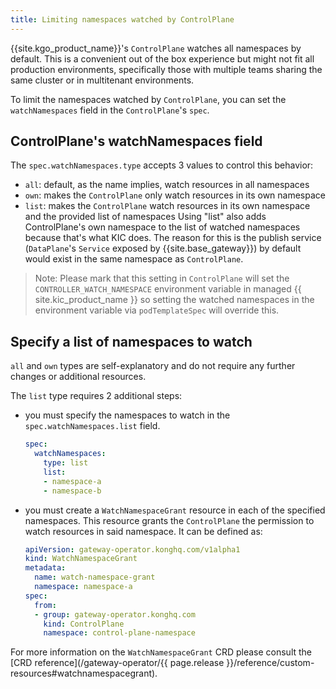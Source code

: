 ```yaml
---
title: Limiting namespaces watched by ControlPlane
---
```


{{site.kgo_product_name}}'s `ControlPlane` watches all namespaces by default.
This is a convenient out of the box experience but might not fit all production environments,
specifically those with multiple teams sharing the same cluster or in multitenant environments.

To limit the namespaces watched by `ControlPlane`, you can set the `watchNamespaces` field in the `ControlPlane`'s `spec`.

## ControlPlane's watchNamespaces field

The `spec.watchNamespaces.type` accepts 3 values to control this behavior:

- `all`: default, as the name implies, watch resources in all namespaces
- `own`: makes the `ControlPlane` only watch resources in its own namespace
- `list`: makes the `ControlPlane` watch resources in its own namespace and the provided list of namespaces
  Using "list" also adds ControlPlane's own namespace to the list of watched namespaces
  because that's what KIC does.
  The reason for this is the publish service (`DataPlane`'s `Service` exposed by {{site.base_gateway}})
  by default would exist in the same namespace as `ControlPlane`.

> Note: Please mark that this setting in `ControlPlane` will set the `CONTROLLER_WATCH_NAMESPACE`
> environment variable in managed {{ site.kic_product_name }} so setting the watched namespaces in the environment variable via
> `podTemplateSpec` will override this.

## Specify a list of namespaces to watch

`all` and `own` types are self-explanatory and do not require any further changes
or additional resources.

The `list` type requires 2 additional steps:

- you must specify the namespaces to watch in the `spec.watchNamespaces.list` field.

    ```yaml
    spec:
      watchNamespaces:
        type: list
        list:
        - namespace-a
        - namespace-b
    ```

- you must create a `WatchNamespaceGrant` resource in each of the specified namespaces.
  This resource grants the `ControlPlane` the permission to watch resources in said namespace.
  It can be defined as:

    ```yaml
    apiVersion: gateway-operator.konghq.com/v1alpha1
    kind: WatchNamespaceGrant
    metadata:
      name: watch-namespace-grant
      namespace: namespace-a
    spec:
      from:
      - group: gateway-operator.konghq.com
        kind: ControlPlane
        namespace: control-plane-namespace
    ```

For more information on the `WatchNamespaceGrant` CRD please consult the [CRD reference](/gateway-operator/{{ page.release }}/reference/custom-resources#watchnamespacegrant).
